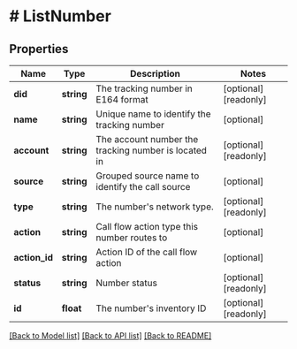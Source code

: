 # # ListNumber

## Properties

Name | Type | Description | Notes
------------ | ------------- | ------------- | -------------
**did** | **string** | The tracking number in E164 format | [optional] [readonly]
**name** | **string** | Unique name to identify the tracking number | [optional]
**account** | **string** | The account number the tracking number is located in | [optional] [readonly]
**source** | **string** | Grouped source name to identify the call source | [optional]
**type** | **string** | The number&#39;s network type. | [optional] [readonly]
**action** | **string** | Call flow action type this number routes to | [optional]
**action_id** | **string** | Action ID of the call flow action | [optional]
**status** | **string** | Number status | [optional] [readonly]
**id** | **float** | The number&#39;s inventory ID | [optional] [readonly]

[[Back to Model list]](../../README.md#models) [[Back to API list]](../../README.md#endpoints) [[Back to README]](../../README.md)
